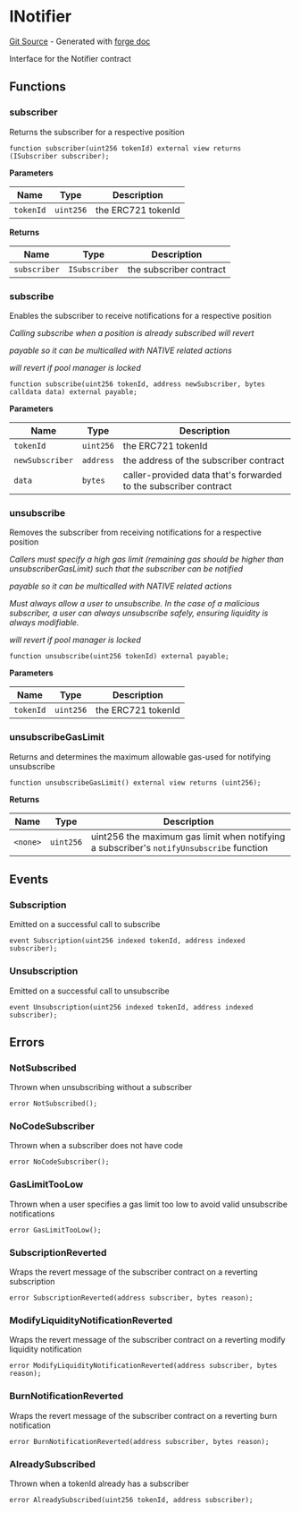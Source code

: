 # INotifier
[Git Source](https://github.com/uniswap/v4-periphery/blob/cf451c4f55f36ea64c2007d331e3a3574225fc8b/src/interfaces/INotifier.sol) - Generated with [forge doc](https://book.getfoundry.sh/reference/forge/forge-doc)

Interface for the Notifier contract


## Functions
### subscriber

Returns the subscriber for a respective position


```solidity
function subscriber(uint256 tokenId) external view returns (ISubscriber subscriber);
```
**Parameters**

|Name|Type|Description|
|----|----|-----------|
|`tokenId`|`uint256`|the ERC721 tokenId|

**Returns**

|Name|Type|Description|
|----|----|-----------|
|`subscriber`|`ISubscriber`|the subscriber contract|


### subscribe

Enables the subscriber to receive notifications for a respective position

*Calling subscribe when a position is already subscribed will revert*

*payable so it can be multicalled with NATIVE related actions*

*will revert if pool manager is locked*


```solidity
function subscribe(uint256 tokenId, address newSubscriber, bytes calldata data) external payable;
```
**Parameters**

|Name|Type|Description|
|----|----|-----------|
|`tokenId`|`uint256`|the ERC721 tokenId|
|`newSubscriber`|`address`|the address of the subscriber contract|
|`data`|`bytes`|caller-provided data that's forwarded to the subscriber contract|


### unsubscribe

Removes the subscriber from receiving notifications for a respective position

*Callers must specify a high gas limit (remaining gas should be higher than unsubscriberGasLimit) such that the subscriber can be notified*

*payable so it can be multicalled with NATIVE related actions*

*Must always allow a user to unsubscribe. In the case of a malicious subscriber, a user can always unsubscribe safely, ensuring liquidity is always modifiable.*

*will revert if pool manager is locked*


```solidity
function unsubscribe(uint256 tokenId) external payable;
```
**Parameters**

|Name|Type|Description|
|----|----|-----------|
|`tokenId`|`uint256`|the ERC721 tokenId|


### unsubscribeGasLimit

Returns and determines the maximum allowable gas-used for notifying unsubscribe


```solidity
function unsubscribeGasLimit() external view returns (uint256);
```
**Returns**

|Name|Type|Description|
|----|----|-----------|
|`<none>`|`uint256`|uint256 the maximum gas limit when notifying a subscriber's `notifyUnsubscribe` function|


## Events
### Subscription
Emitted on a successful call to subscribe


```solidity
event Subscription(uint256 indexed tokenId, address indexed subscriber);
```

### Unsubscription
Emitted on a successful call to unsubscribe


```solidity
event Unsubscription(uint256 indexed tokenId, address indexed subscriber);
```

## Errors
### NotSubscribed
Thrown when unsubscribing without a subscriber


```solidity
error NotSubscribed();
```

### NoCodeSubscriber
Thrown when a subscriber does not have code


```solidity
error NoCodeSubscriber();
```

### GasLimitTooLow
Thrown when a user specifies a gas limit too low to avoid valid unsubscribe notifications


```solidity
error GasLimitTooLow();
```

### SubscriptionReverted
Wraps the revert message of the subscriber contract on a reverting subscription


```solidity
error SubscriptionReverted(address subscriber, bytes reason);
```

### ModifyLiquidityNotificationReverted
Wraps the revert message of the subscriber contract on a reverting modify liquidity notification


```solidity
error ModifyLiquidityNotificationReverted(address subscriber, bytes reason);
```

### BurnNotificationReverted
Wraps the revert message of the subscriber contract on a reverting burn notification


```solidity
error BurnNotificationReverted(address subscriber, bytes reason);
```

### AlreadySubscribed
Thrown when a tokenId already has a subscriber


```solidity
error AlreadySubscribed(uint256 tokenId, address subscriber);
```

